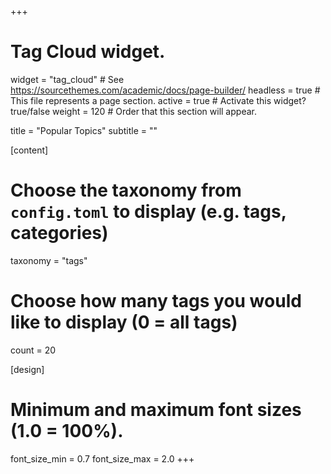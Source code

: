+++
# Tag Cloud widget.
widget = "tag_cloud"  # See https://sourcethemes.com/academic/docs/page-builder/
headless = true  # This file represents a page section.
active = true  # Activate this widget? true/false
weight = 120  # Order that this section will appear.

title = "Popular Topics"
subtitle = ""

[content]
# Choose the taxonomy from `config.toml` to display (e.g. tags, categories)
taxonomy = "tags"

# Choose how many tags you would like to display (0 = all tags)
count = 20

[design]
# Minimum and maximum font sizes (1.0 = 100%).
font_size_min = 0.7
font_size_max = 2.0
+++
